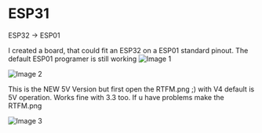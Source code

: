 # ESP31
ESP32 -> ESP01

I created a board, that could fit an ESP32 on a ESP01 standard pinout. The default ESP01 programer is still working
![Image 1](https://github.com/theBrutzler/ESP31/blob/main/IMG_20211005_171818_383.jpg)


![Image 2](https://github.com/theBrutzler/ESP31/blob/main/IMG_20211005_171833_967.jpg)

This is the NEW 5V Version but first open the RTFM.png ;)
with V4 default is 5V operation. Works fine with 3.3 too. If u have problems make the RTFM.png

![Image 3](https://github.com/theBrutzler/ESP31/blob/main/V4/ESP31-01_V4/V4_purple.png)

